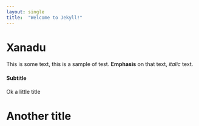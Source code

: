 ```yaml
---
layout: single
title:  "Welcome to Jekyll!"
---
```

# Xanadu

This is some text, this is a sample of test. **Emphasis** on that text, *italic* text.

#### Subtitle

Ok a little title

# Another title